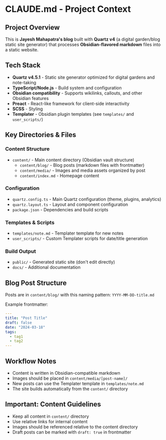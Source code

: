 # CLAUDE.md - Project Context

## Project Overview
This is **Jayesh Mahapatra's blog** built with **Quartz v4** (a digital garden/blog static site generator) that processes **Obsidian-flavored markdown** files into a static website.

## Tech Stack
- **Quartz v4.5.1** - Static site generator optimized for digital gardens and note-taking
- **TypeScript/Node.js** - Build system and configuration
- **Obsidian compatibility** - Supports wikilinks, callouts, and other Obsidian features
- **Preact** - React-like framework for client-side interactivity
- **SCSS** - Styling
- **Templater** - Obsidian plugin templates (see `templates/` and `user_scripts/`)

## Key Directories & Files

### Content Structure
- `content/` - Main content directory (Obsidian vault structure)
  - `content/blog/` - Blog posts (markdown files with frontmatter)
  - `content/media/` - Images and media assets organized by post
  - `content/index.md` - Homepage content

### Configuration
- `quartz.config.ts` - Main Quartz configuration (theme, plugins, analytics)
- `quartz.layout.ts` - Layout and component configuration
- `package.json` - Dependencies and build scripts

### Templates & Scripts
- `templates/note.md` - Templater template for new notes
- `user_scripts/` - Custom Templater scripts for date/title generation

### Build Output
- `public/` - Generated static site (don't edit directly)
- `docs/` - Additional documentation

## Blog Post Structure
Posts are in `content/blog/` with this naming pattern: `YYYY-MM-DD-title.md`

Example frontmatter:
```yaml
---
title: "Post Title"
draft: false
date: "2024-03-18"
tags:
  - tag1
  - tag2
---
```

## Workflow Notes
- Content is written in Obsidian-compatible markdown
- Images should be placed in `content/media/[post-name]/`
- New posts can use the Templater template in `templates/note.md`
- The site builds automatically from the `content/` directory

## Important: Content Guidelines
- Keep all content in `content/` directory
- Use relative links for internal content
- Images should be referenced relative to the content directory
- Draft posts can be marked with `draft: true` in frontmatter